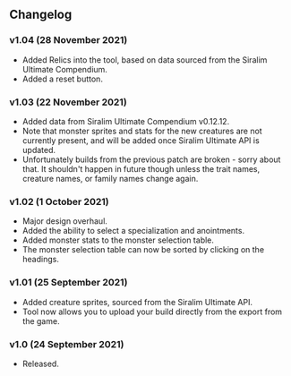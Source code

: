 ## Changelog

### v1.04 (28 November 2021)

* Added Relics into the tool, based on data sourced from the Siralim Ultimate Compendium.
* Added a reset button.

### v1.03 (22 November 2021)

* Added data from Siralim Ultimate Compendium v0.12.12.
* Note that monster sprites and stats for the new creatures are not currently present, and will be added once Siralim Ultimate API is updated.
* Unfortunately builds from the previous patch are broken - sorry about that. It shouldn't happen in future though unless the trait names, creature names, or family names change again.

### v1.02 (1 October 2021)

* Major design overhaul.
* Added the ability to select a specialization and anointments.
* Added monster stats to the monster selection table.
* The monster selection table can now be sorted by clicking on the headings.

### v1.01 (25 September 2021)

* Added creature sprites, sourced from the Siralim Ultimate API.
* Tool now allows you to upload your build directly from the export from the game.

### v1.0 (24 September 2021)

* Released.